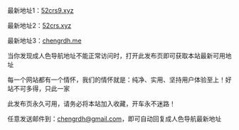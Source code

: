 最新地址1：<a href="https://www.52crs9.xyz">52crs9.xyz</a> 

最新地址2：<a href="https://www.52crs.xyz">52crs.xyz</a>

最新地址3：<a href="https://www.chengrdh.me">chengrdh.me</a>


当你发现成人色导航地址不能正常访问时，打开此发布页即可获取本站最新可用地址

每一个网站都有一个情怀，我们的情怀就是：纯净、实用、坚持用户体验至上！好站不可多得，只此一家

此发布页永久可用，请务必将本站加入收藏，开车永不迷路！

任意发送邮件到：chengrdh@gmail.com，即可自动回复成人色导航最新地址
